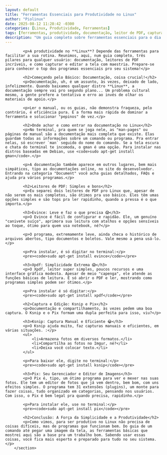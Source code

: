 ```yaml
---
layout: default
title: "Ferramentas Essenciais para Produtividade no Linux"
author: "Piolinux"
date: 2025-08-12 11:28:42 -0300
categories: [Linux, Produtividade, Ferramentas]
tags: [ferramentas, produtividade, documentação, leitor de PDF, captura de tela, ksnip, pix, evince, xpdf]
description: "Um guia completo sobre ferramentas essenciais para o dia a dia no Linux, cobrindo documentação, leitura de PDFs, captura de tela e edição de imagens."
---
```



<section class="post-content">
            
            <p>A produtividade no **Linux**? Depende das ferramentas para facilitar a sua rotina. Reunimos, aqui, num guia completo, três pilares para qualquer usuário: documentação, leitores de PDF incríveis, e como capturar e editar a tela com maestria. Prepare-se para conhecer o top dos programas essenciais pro seu sistema!</p>
            
            <h2>Começando pelo Básico: Documentação, coisa crucial!</h2>
            <p>Documentação, uh, é um assunto, às vezes, deixado de lado, infelizmente. Quando baixamos qualquer distro **Linux**, a documentação sempre vai pro segundo plano... Um problema cultural mesmo, a gente prefere a tentativa e erro ao invés de olhar os materiais de apoio.</p>
            
            <p>Ler o manual, ou os guias, não demonstra fraqueza, pelo contrário, é eficiência pura. É a forma mais rápida de dominar a ferramenta e solucionar "pepinos" de vez.</p>
            
            <h2>Onde achar e como entrar na documentação no Linux</h2>
            <p>No terminal, pra quem se joga nele, as "man-pages" ou páginas de manual são a documentação mais completa que existe. Elas guardam todas as informações sobre um comando ou programa. Pra entrar nelas, só escrever `man` seguido do nome do comando. Se a tela escura e chata do terminal te incomoda, o gman é uma opção. Para instalar nas distros baseadas em Debian, use <code>sudo apt-get install gman</code>.</p>
            
            <p>A documentação também aparece em outros lugares, bem mais simpáticos, tipo as documentações online, no site do desenvolvedor. Entrando na categoria "Document" você acha guias detalhados, FAQs e ajuda pra vários programas.</p>
            
            <h2>Leitores de PDF: Simples e bons</h2>
            <p>Eu separei dois leitores de PDF pro Linux que, apesar de não serem os mais completos, são ótimos pra uso básico. Eles têm umas opções simples e são tops pra ler rapidinho, quando a pressa é o que importa.</p>
            
            <h3>Evince: Leve e faz o que precisa 😱</h3>
            <p>O Evince é fácil de configurar e rapidão. Ele, um genuíno "canivete suíço", aprimora sua leitura com atalhos e opções sensíveis ao toque, ótimo para quem usa notebook, né?</p>
            
            <p>O programa, extremamente leve, ainda checa o histórico de arquivos abertos, tipo documentos e boletos. Vale mesmo a pena usá-lo.</p>
            
            <p>Pra instalar, é só digitar no terminal:</p>
            <pre><code>sudo apt-get install evince</code></pre>
            
            <h3>Xpdf: Simplicidade Extrema 😱</h3>
            <p>O Xpdf, leitor super simples, poucos recursos e uma interface gráfica modesta. Apesar de meio "capenga", ele atende as funções básicas de leitura. É só abrir o PDF e ler, mostrando como programas simples podem ser ótimos.</p>
            
            <p>Pra instalar é só digitar:</p>
            <pre><code>sudo apt-get install xpdf</code></pre>
            
            <h2>Captura e Edição: Ksnip e Pix</h2>
            <p>Documentação e compartilhamento, às vezes pedem uma boa captura. O Ksnip e o Pix formam uma dupla perfeita para isso, viu?</p>
            
            <h3>Ksnip: Captura Manual e Eficiente 😂</h3>
            <p>O Ksnip ajuda muito, faz capturas manuais e eficientes, em várias situações. :</p>
            <ul>
                <li>Armazena fotos em diversos formatos.</li>
                <li>Compartilha as fotos no Imgur, né?</li>
                <li>Deixa você colocar texto.</li>
            </ul>
            
            <p>Para baixar ele, digite no terminal:</p>
            <pre><code>sudo apt-get install ksnip</code></pre>
            
            <h3>Pix: Seu Gerenciador e Editor de Imagens</h3>
            <p>O Pix é, tipo, um ótimo programa para ver e mexer nas suas fotos. Ele tem um editor de fotos que já vem dentro, bem bom, com uns efeitos simples. O programa tem 31 extensões (plugins), um monte para fazer coisas, tudo organizado em categorias, pensando nos usuários. Com isso, o Pix é bem legal pra quando precisa, rapidinho.</p>
            
            <p>Para instalar ele, use no terminal:</p>
            <pre><code>sudo apt-get install pix</code></pre>
            
            <h2>Conclusão: A Força da Simplicidade e a Produtividade</h2>
            <p>Como vimos, para ser produtivo no Linux não precisa de coisas difíceis, mas de programas que funcionam bem. Do guia de um comando até pegar uma imagem da tela, as ferramentas básicas que mostrei aqui são a base pra um trabalho bom. Sabendo usar essas coisas, você fica mais esperto e preparado para tudo no seu sistema.</p>
        </section>
 

